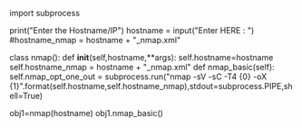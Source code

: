 
import subprocess


print("Enter the Hostname/IP")
hostname = input("Enter HERE : ")
#hostname_nmap = hostname + "_nmap.xml"

class nmap():
    def __init__(self,hostname,**args):
        self.hostname=hostname
        self.hostname_nmap = hostname + "_nmap.xml"
    def nmap_basic(self):
        self.nmap_opt_one_out = subprocess.run("nmap -sV -sC -T4 {0} -oX {1}".format(self.hostname,self.hostname_nmap),stdout=subprocess.PIPE,shell=True)



   

obj1=nmap(hostname)
obj1.nmap_basic()
